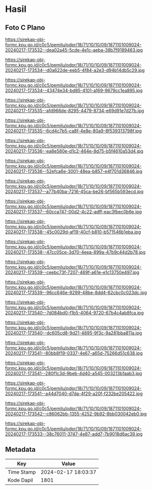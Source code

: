 # Hasil

## Foto C Plano

https://sirekap-obj-formc.kpu.go.id/c0c5/pemilu/pdpr/18/71/10/10/09/1871101009024-20240217-173532--dea02a45-5cde-4e1c-aeba-38b7f9189463.jpg

https://sirekap-obj-formc.kpu.go.id/c0c5/pemilu/pdpr/18/71/10/10/09/1871101009024-20240217-173534--d0a622de-eeb5-4f84-a2e3-d94b14db5c29.jpg

https://sirekap-obj-formc.kpu.go.id/c0c5/pemilu/pdpr/18/71/10/10/09/1871101009024-20240217-173534--43474e34-bd85-4101-a169-9679cc1ea895.jpg

https://sirekap-obj-formc.kpu.go.id/c0c5/pemilu/pdpr/18/71/10/10/09/1871101009024-20240217-173535--afd966de-8295-4479-8734-e69d91e7d27b.jpg

https://sirekap-obj-formc.kpu.go.id/c0c5/pemilu/pdpr/18/71/10/10/09/1871101009024-20240217-173535--6cd4c7b5-ca8f-4e8e-80a9-8f539313798f.jpg

https://sirekap-obj-formc.kpu.go.id/c0c5/pemilu/pdpr/18/71/10/10/09/1871101009024-20240217-173536--ea8e580e-d1c2-464e-8d75-b5f4610a53d4.jpg

https://sirekap-obj-formc.kpu.go.id/c0c5/pemilu/pdpr/18/71/10/10/09/1871101009024-20240217-173536--52efca6e-3001-48ea-b857-e4f701d36846.jpg

https://sirekap-obj-formc.kpu.go.id/c0c5/pemilu/pdpr/18/71/10/10/09/1871101009024-20240217-173537--a77b40ba-7216-45ca-be26-bf565b593ecd.jpg

https://sirekap-obj-formc.kpu.go.id/c0c5/pemilu/pdpr/18/71/10/10/09/1871101009024-20240217-173537--60cca747-00d2-4c22-adff-eac3fbec0b6e.jpg

https://sirekap-obj-formc.kpu.go.id/c0c5/pemilu/pdpr/18/71/10/10/09/1871101009024-20240217-173538--45c0029d-af19-40cf-b810-b571546b1eba.jpg

https://sirekap-obj-formc.kpu.go.id/c0c5/pemilu/pdpr/18/71/10/10/09/1871101009024-20240217-173538--47cc05ce-3d70-4eea-899a-47b9c44d2b78.jpg

https://sirekap-obj-formc.kpu.go.id/c0c5/pemilu/pdpr/18/71/10/10/09/1871101009024-20240217-173539--ceebc73f-7207-469f-a61e-e1c13750e497.jpg

https://sirekap-obj-formc.kpu.go.id/c0c5/pemilu/pdpr/18/71/10/10/09/1871101009024-20240217-173539--96cc646e-9299-48be-8dd4-62cbc0c023dc.jpg

https://sirekap-obj-formc.kpu.go.id/c0c5/pemilu/pdpr/18/71/10/10/09/1871101009024-20240217-173540--7d084bd0-f1b5-4064-9720-67b4c4ab8fca.jpg

https://sirekap-obj-formc.kpu.go.id/c0c5/pemilu/pdpr/18/71/10/10/09/1871101009024-20240217-173540--dc605cd8-9d21-4895-9f3c-9a281bba811a.jpg

https://sirekap-obj-formc.kpu.go.id/c0c5/pemilu/pdpr/18/71/10/10/09/1871101009024-20240217-173541--80bb8f19-0337-4e67-a65d-75266d51c638.jpg

https://sirekap-obj-formc.kpu.go.id/c0c5/pemilu/pdpr/18/71/10/10/09/1871101009024-20240217-173541--280f1c3d-9beb-4d40-a545-003213b1aab3.jpg

https://sirekap-obj-formc.kpu.go.id/c0c5/pemilu/pdpr/18/71/10/10/09/1871101009024-20240217-173541--a44d7040-d7da-4f29-a20f-f232be205422.jpg

https://sirekap-obj-formc.kpu.go.id/c0c5/pemilu/pdpr/18/71/10/10/09/1871101009024-20240217-173542--c86062bb-1355-4252-9b92-8bb030042eb0.jpg

https://sirekap-obj-formc.kpu.go.id/c0c5/pemilu/pdpr/18/71/10/10/09/1871101009024-20240217-173533--38c76011-3747-4e87-add7-7b9018d6ac39.jpg


## Metadata

| Key        | Value               |
| ---------- | ------------------- |
| Time Stamp | 2024-02-17 18:03:37 |
| Kode Dapil | 1801                |



